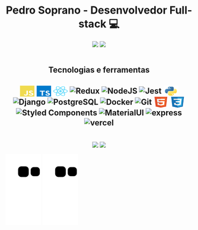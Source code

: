 <div align="center">
  <h1> Pedro Soprano - Desenvolvedor Full-stack 💻 </h1>
  <a href = "mailto:vonhishi@gmail.com"><img src="https://img.shields.io/badge/Gmail-D14836?style=for-the-badge&logo=gmail&logoColor=white" target="_blank"></a> 
  <a href = "https://www.linkedin.com/in/pedrosoprano/"><img src="https://img.shields.io/badge/LinkedIn-0077B5?style=for-the-badge&logo=linkedin&logoColor=white" target="_blank"></a>
</div><br>


<h2 align="center">Tecnologias e ferramentas <h2>
<div align="center">
  <img align="center" alt="Javascript" height="30" width="40" src="https://raw.githubusercontent.com/devicons/devicon/master/icons/javascript/javascript-plain.svg">
  <img align="center" alt="Typescript" height="30" width="40" src="https://raw.githubusercontent.com/devicons/devicon/master/icons/typescript/typescript-plain.svg">
  <img align="center" alt="React" height="30" width="40" src="https://raw.githubusercontent.com/devicons/devicon/master/icons/react/react-original.svg">
  <img align="center" alt="Redux" height="30" width="40" src="https://cdn.jsdelivr.net/gh/devicons/devicon/icons/redux/redux-original.svg">
  <img align="center" alt="NodeJS" height="30" width="40" src="https://cdn.jsdelivr.net/gh/devicons/devicon/icons/nodejs/nodejs-original.svg">
  <img align="center" alt="Jest" height="30" width="40" src="https://cdn.jsdelivr.net/gh/devicons/devicon/icons/jest/jest-plain.svg">
  <img align="center" alt="Python" height="30" width="40" src="https://raw.githubusercontent.com/devicons/devicon/master/icons/python/python-original.svg">
  <img align="center" alt="Django" height="30" width="40" src="https://cdn.jsdelivr.net/gh/devicons/devicon/icons/django/django-plain.svg">
  <img align="center" alt="PostgreSQL" height="30" width="40" src="https://cdn.jsdelivr.net/gh/devicons/devicon/icons/postgresql/postgresql-original.svg">
<!--   <img align="center" alt="MongoDB" height="30" width="40" src="https://cdn.jsdelivr.net/gh/devicons/devicon/icons/mongodb/mongodb-original.svg"> -->
  <img align="center" alt="Docker" height="30" width="40" src="https://cdn.jsdelivr.net/gh/devicons/devicon/icons/docker/docker-original.svg">
  <img align="center" alt="Git" height="30" width="40" src="https://cdn.jsdelivr.net/gh/devicons/devicon/icons/git/git-plain.svg">
  <img align="center" alt="HTML" height="30" width="40" src="https://raw.githubusercontent.com/devicons/devicon/master/icons/html5/html5-original.svg">
  <img align="center" alt="CSS" height="30" width="40" src="https://raw.githubusercontent.com/devicons/devicon/master/icons/css3/css3-original.svg">
  <img align="center" alt="Styled Components" height="30"  src="https://img.shields.io/badge/styled--components-DB7093?style=for-the-badge&logo=styled-components&logoColor=white">
  <img align="center" alt="MaterialUI" height="30"  src="https://img.shields.io/badge/Material--UI-0081CB?style=for-the-badge&logo=material-ui&logoColor=white">
  <img align="center" alt="express" height="30"  src="https://img.shields.io/badge/Express.js-404D59?style=for-the-badge">
  <img align="center" alt="vercel" height="30"  src="https://img.shields.io/badge/Vercel-000000?style=for-the-badge&logo=vercel&logoColor=white">
</div> 
 
# 
  
<div align="center">
  <img height="180em" src="https://github-readme-stats.vercel.app/api?username=PedroSoprano&show_icons=true&theme=dark&include_all_commits=true&count_private=true"/>
  <img height="180em" src="https://github-readme-stats.vercel.app/api/top-langs/?username=PedroSoprano&layout=compact&langs_count=7&theme=dark"/>
</div>
 
![GitHub Snake Light](https://github.com/PedroSoprano/PedroSoprano/blob/output/github-contribution-grid-snake.svg#gh-light-mode-only)
![GitHub Snake dark](https://github.com/PedroSoprano/PedroSoprano/blob/output/github-contribution-grid-snake.svg#gh-dark-mode-only)

